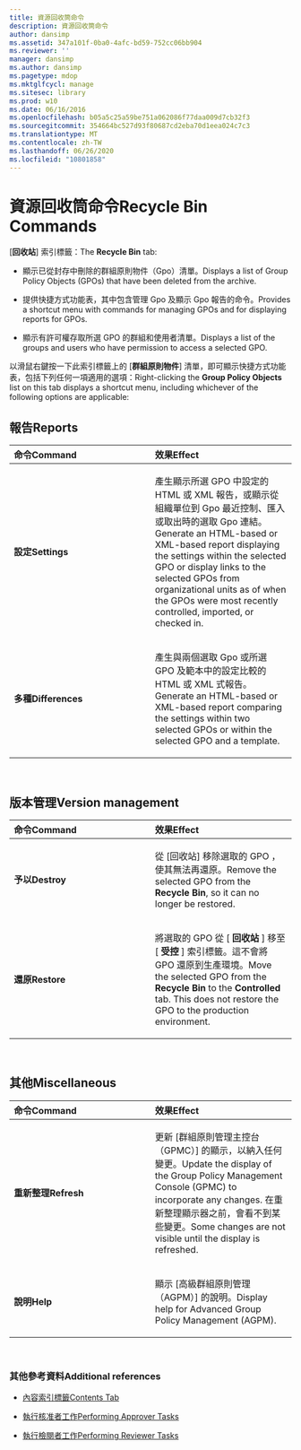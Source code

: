 ```yaml
---
title: 資源回收筒命令
description: 資源回收筒命令
author: dansimp
ms.assetid: 347a101f-0ba0-4afc-bd59-752cc06bb904
ms.reviewer: ''
manager: dansimp
ms.author: dansimp
ms.pagetype: mdop
ms.mktglfcycl: manage
ms.sitesec: library
ms.prod: w10
ms.date: 06/16/2016
ms.openlocfilehash: b05a5c25a59be751a062086f77daa009d7cb32f3
ms.sourcegitcommit: 354664bc527d93f80687cd2eba70d1eea024c7c3
ms.translationtype: MT
ms.contentlocale: zh-TW
ms.lasthandoff: 06/26/2020
ms.locfileid: "10801858"
---
```

# <span data-ttu-id="49c78-103">資源回收筒命令</span><span class="sxs-lookup"><span data-stu-id="49c78-103">Recycle Bin Commands</span></span>


<span data-ttu-id="49c78-104">[**回收站**] 索引標籤：</span><span class="sxs-lookup"><span data-stu-id="49c78-104">The **Recycle Bin** tab:</span></span>

-   <span data-ttu-id="49c78-105">顯示已從封存中刪除的群組原則物件（Gpo）清單。</span><span class="sxs-lookup"><span data-stu-id="49c78-105">Displays a list of Group Policy Objects (GPOs) that have been deleted from the archive.</span></span>

-   <span data-ttu-id="49c78-106">提供快捷方式功能表，其中包含管理 Gpo 及顯示 Gpo 報告的命令。</span><span class="sxs-lookup"><span data-stu-id="49c78-106">Provides a shortcut menu with commands for managing GPOs and for displaying reports for GPOs.</span></span>

-   <span data-ttu-id="49c78-107">顯示有許可權存取所選 GPO 的群組和使用者清單。</span><span class="sxs-lookup"><span data-stu-id="49c78-107">Displays a list of the groups and users who have permission to access a selected GPO.</span></span>

<span data-ttu-id="49c78-108">以滑鼠右鍵按一下此索引標籤上的 [**群組原則物件**] 清單，即可顯示快捷方式功能表，包括下列任何一項適用的選項：</span><span class="sxs-lookup"><span data-stu-id="49c78-108">Right-clicking the **Group Policy Objects** list on this tab displays a shortcut menu, including whichever of the following options are applicable:</span></span>

## <span data-ttu-id="49c78-109">報告</span><span class="sxs-lookup"><span data-stu-id="49c78-109">Reports</span></span>


<table>
<colgroup>
<col width="50%" />
<col width="50%" />
</colgroup>
<thead>
<tr class="header">
<th align="left"><span data-ttu-id="49c78-110">命令</span><span class="sxs-lookup"><span data-stu-id="49c78-110">Command</span></span></th>
<th align="left"><span data-ttu-id="49c78-111">效果</span><span class="sxs-lookup"><span data-stu-id="49c78-111">Effect</span></span></th>
</tr>
</thead>
<tbody>
<tr class="odd">
<td align="left"><p><strong><span data-ttu-id="49c78-112">設定</span><span class="sxs-lookup"><span data-stu-id="49c78-112">Settings</span></span></strong></p></td>
<td align="left"><p><span data-ttu-id="49c78-113">產生顯示所選 GPO 中設定的 HTML 或 XML 報告，或顯示從組織單位到 Gpo 最近控制、匯入或取出時的選取 Gpo 連結。</span><span class="sxs-lookup"><span data-stu-id="49c78-113">Generate an HTML-based or XML-based report displaying the settings within the selected GPO or display links to the selected GPOs from organizational units as of when the GPOs were most recently controlled, imported, or checked in.</span></span></p></td>
</tr>
<tr class="even">
<td align="left"><p><strong><span data-ttu-id="49c78-114">多種</span><span class="sxs-lookup"><span data-stu-id="49c78-114">Differences</span></span></strong></p></td>
<td align="left"><p><span data-ttu-id="49c78-115">產生與兩個選取 Gpo 或所選 GPO 及範本中的設定比較的 HTML 或 XML 式報告。</span><span class="sxs-lookup"><span data-stu-id="49c78-115">Generate an HTML-based or XML-based report comparing the settings within two selected GPOs or within the selected GPO and a template.</span></span></p></td>
</tr>
</tbody>
</table>

 

## <span data-ttu-id="49c78-116">版本管理</span><span class="sxs-lookup"><span data-stu-id="49c78-116">Version management</span></span>


<table>
<colgroup>
<col width="50%" />
<col width="50%" />
</colgroup>
<thead>
<tr class="header">
<th align="left"><span data-ttu-id="49c78-117">命令</span><span class="sxs-lookup"><span data-stu-id="49c78-117">Command</span></span></th>
<th align="left"><span data-ttu-id="49c78-118">效果</span><span class="sxs-lookup"><span data-stu-id="49c78-118">Effect</span></span></th>
</tr>
</thead>
<tbody>
<tr class="odd">
<td align="left"><p><strong><span data-ttu-id="49c78-119">予以</span><span class="sxs-lookup"><span data-stu-id="49c78-119">Destroy</span></span></strong></p></td>
<td align="left"><p><span data-ttu-id="49c78-120">從 [回收站] 移除選取的 GPO <strong> </strong> ，使其無法再還原。</span><span class="sxs-lookup"><span data-stu-id="49c78-120">Remove the selected GPO from the <strong>Recycle Bin</strong>, so it can no longer be restored.</span></span></p></td>
</tr>
<tr class="even">
<td align="left"><p><strong><span data-ttu-id="49c78-121">還原</span><span class="sxs-lookup"><span data-stu-id="49c78-121">Restore</span></span></strong></p></td>
<td align="left"><p><span data-ttu-id="49c78-122">將選取的 GPO 從 [ <strong> 回收站 </strong> ] 移至 [ <strong> 受控 </strong> ] 索引標籤。這不會將 GPO 還原到生產環境。</span><span class="sxs-lookup"><span data-stu-id="49c78-122">Move the selected GPO from the <strong>Recycle Bin</strong> to the <strong>Controlled</strong> tab. This does not restore the GPO to the production environment.</span></span></p></td>
</tr>
</tbody>
</table>

 

## <span data-ttu-id="49c78-123">其他</span><span class="sxs-lookup"><span data-stu-id="49c78-123">Miscellaneous</span></span>


<table>
<colgroup>
<col width="50%" />
<col width="50%" />
</colgroup>
<thead>
<tr class="header">
<th align="left"><span data-ttu-id="49c78-124">命令</span><span class="sxs-lookup"><span data-stu-id="49c78-124">Command</span></span></th>
<th align="left"><span data-ttu-id="49c78-125">效果</span><span class="sxs-lookup"><span data-stu-id="49c78-125">Effect</span></span></th>
</tr>
</thead>
<tbody>
<tr class="odd">
<td align="left"><p><strong><span data-ttu-id="49c78-126">重新整理</span><span class="sxs-lookup"><span data-stu-id="49c78-126">Refresh</span></span></strong></p></td>
<td align="left"><p><span data-ttu-id="49c78-127">更新 [群組原則管理主控台（GPMC）] 的顯示，以納入任何變更。</span><span class="sxs-lookup"><span data-stu-id="49c78-127">Update the display of the Group Policy Management Console (GPMC) to incorporate any changes.</span></span> <span data-ttu-id="49c78-128">在重新整理顯示器之前，會看不到某些變更。</span><span class="sxs-lookup"><span data-stu-id="49c78-128">Some changes are not visible until the display is refreshed.</span></span></p></td>
</tr>
<tr class="even">
<td align="left"><p><strong><span data-ttu-id="49c78-129">說明</span><span class="sxs-lookup"><span data-stu-id="49c78-129">Help</span></span></strong></p></td>
<td align="left"><p><span data-ttu-id="49c78-130">顯示 [高級群組原則管理（AGPM）] 的說明。</span><span class="sxs-lookup"><span data-stu-id="49c78-130">Display help for Advanced Group Policy Management (AGPM).</span></span></p></td>
</tr>
</tbody>
</table>

 

### <span data-ttu-id="49c78-131">其他參考資料</span><span class="sxs-lookup"><span data-stu-id="49c78-131">Additional references</span></span>

-   [<span data-ttu-id="49c78-132">內容索引標籤</span><span class="sxs-lookup"><span data-stu-id="49c78-132">Contents Tab</span></span>](contents-tab-agpm40.md)

-   [<span data-ttu-id="49c78-133">執行核准者工作</span><span class="sxs-lookup"><span data-stu-id="49c78-133">Performing Approver Tasks</span></span>](performing-approver-tasks-agpm40.md)

-   [<span data-ttu-id="49c78-134">執行檢閱者工作</span><span class="sxs-lookup"><span data-stu-id="49c78-134">Performing Reviewer Tasks</span></span>](performing-reviewer-tasks-agpm40.md)

 

 





